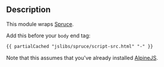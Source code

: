 ## Description

This module wraps [Spruce](https://github.com/ryangjchandler/spruce).


Add this before your `body` end tag:

```html
{{ partialCached "jslibs/spruce/script-src.html" "-" }}
```

Note that this assumes that you've already installed [AlpineJS](../alpinejs).

